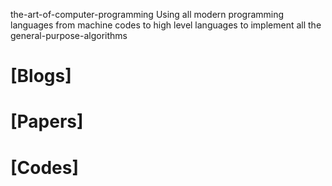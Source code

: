the-art-of-computer-programming
Using all modern programming languages from machine codes to high level languages to implement all the general-purpose-algorithms


# [Blogs]

# [Papers]

# [Codes]


